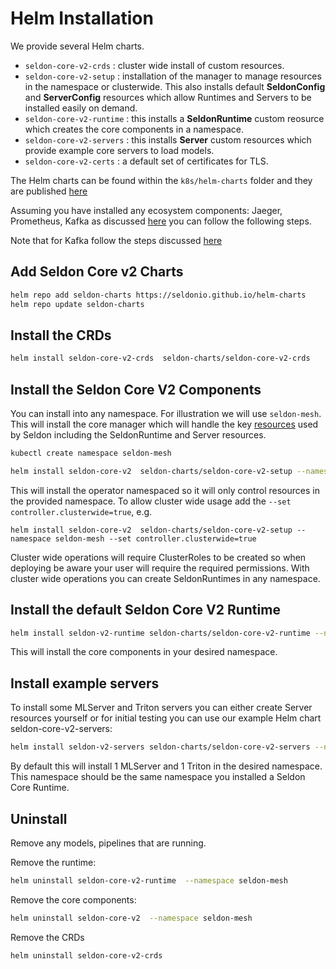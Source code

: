 # Helm Installation

We provide several Helm charts.

 * `seldon-core-v2-crds` : cluster wide install of custom resources.
 * `seldon-core-v2-setup` : installation of the manager to manage resources in the namespace or clusterwide. This also installs default **SeldonConfig** and **ServerConfig** resources which allow Runtimes and Servers to be installed easily on demand.
 * `seldon-core-v2-runtime` : this installs a **SeldonRuntime** custom reosurce which creates the core components in a namespace.
 * `seldon-core-v2-servers` : this installs **Server** custom resources which provide example core servers to load models.
 * `seldon-core-v2-certs` : a default set of certificates for TLS.

The Helm charts can be found within the `k8s/helm-charts` folder and they are published [here](https://github.com/SeldonIO/helm-charts)

Assuming you have installed any ecosystem components: Jaeger, Prometheus, Kafka as discussed [here](./index.md) you can follow the
following steps.

Note that for Kafka follow the steps discussed [here](../../kubernetes/kafka/index)

## Add Seldon Core v2 Charts

```bash
helm repo add seldon-charts https://seldonio.github.io/helm-charts
helm repo update seldon-charts
```

## Install the CRDs

```bash
helm install seldon-core-v2-crds  seldon-charts/seldon-core-v2-crds
```

## Install the Seldon Core V2 Components

You can install into any namespace. For illustration we will use `seldon-mesh`. This will install the core manager which will handle the key [resources](../../kubernetes/resources/index.md)  used by Seldon including the SeldonRuntime and Server resources.

```bash
kubectl create namespace seldon-mesh
```

```bash
helm install seldon-core-v2  seldon-charts/seldon-core-v2-setup --namespace seldon-mesh
```

This will install the operator namespaced so it will only control resources in the provided namespace. To allow cluster wide usage add the `--set controller.clusterwide=true`, e.g.

```
helm install seldon-core-v2  seldon-charts/seldon-core-v2-setup --namespace seldon-mesh --set controller.clusterwide=true
```

Cluster wide operations will require ClusterRoles to be created so when deploying be aware your user will require the required permissions. With cluster wide operations you can create SeldonRuntimes in any namespace.

## Install the default Seldon Core V2 Runtime

```bash
helm install seldon-v2-runtime seldon-charts/seldon-core-v2-runtime --namespace seldon-mesh
```

This will install the core components in your desired namespace.

## Install example servers

To install some MLServer and Triton servers you can either create Server resources yourself or for initial testing you can use our example Helm chart seldon-core-v2-servers:

```bash
helm install seldon-v2-servers seldon-charts/seldon-core-v2-servers --namespace seldon-mesh
```

By default this will install 1 MLServer and 1 Triton in the desired namespace. This namespace should be the same namespace you installed a Seldon Core Runtime.

## Uninstall

Remove any models, pipelines that are running.

Remove the runtime:

```bash
helm uninstall seldon-core-v2-runtime  --namespace seldon-mesh
```
Remove the core components:

```bash
helm uninstall seldon-core-v2  --namespace seldon-mesh
```

Remove the CRDs

```bash
helm uninstall seldon-core-v2-crds
```
